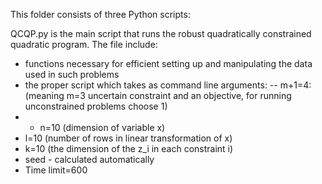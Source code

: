 This folder consists of three Python scripts:

QCQP.py is the main script that runs the robust quadratically constrained quadratic program. The file include:
- functions necessary for efficient setting up and manipulating the data used in such problems
- the proper script which takes as command line arguments:
-- m+1=4: (meaning m=3 uncertain constraint and an objective, for running unconstrained problems choose 1)
- - n=10 (dimension of variable x)
- l=10 (number of rows in linear transformation of x)
- k=10 (the dimension of the z_i in each constraint i)
- seed - calculated automatically
- Time limit=600  
